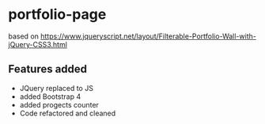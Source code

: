 # portfolio-page

based on https://www.jqueryscript.net/layout/Filterable-Portfolio-Wall-with-jQuery-CSS3.html
<h2>Features added</h2>
<ul>
    <li>JQuery replaced to JS</li>
    <li>added Bootstrap 4</li>
    <li>added progects counter</li>
    <li>Code refactored and cleaned</li>
</ul>